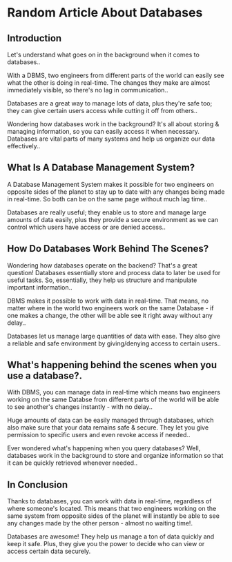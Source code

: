 # Random Article About Databases

## Introduction

Let's understand what goes on in the background when it comes to databases..

With a DBMS, two engineers from different parts of the world can easily see what the other is doing in real-time. The changes they make are almost immediately visible, so there's no lag in communication..

Databases are a great way to manage lots of data, plus they're safe too; they can give certain users access while cutting it off from others..

Wondering how databases work in the background? It's all about storing & managing information, so you can easily access it when necessary. Databases are vital parts of many systems and help us organize our data effectively..

## What Is A Database Management System?

A Database Management System makes it possible for two engineers on opposite sides of the planet to stay up to date with any changes being made in real-time. So both can be on the same page without much lag time..

Databases are really useful; they enable us to store and manage large amounts of data easily, plus they provide a secure environment as we can control which users have access or are denied access..

## How Do Databases Work Behind The Scenes?

Wondering how databases operate on the backend? That's a great question! Databases essentially store and process data to later be used for useful tasks. So, essentially, they help us structure and manipulate important information..

DBMS makes it possible to work with data in real-time. That means, no matter where in the world two engineers work on the same Database - if one makes a change, the other will be able see it right away without any delay..

Databases let us manage large quantities of data with ease. They also give a reliable and safe environment by giving/denying access to certain users..

## What's happening behind the scenes when you use a database?.

With DBMS, you can manage data in real-time which means two engineers working on the same Databse from different parts of the world will be able to see another's changes instantly - with no delay..

Huge amounts of data can be easily managed through databases, which also make sure that your data remains safe & secure. They let you give permission to specific users and even revoke access if needed..

Ever wondered what's happening when you query databases? Well, databases work in the background to store and organize information so that it can be quickly retrieved whenever needed..

## In Conclusion

Thanks to databases, you can work with data in real-time, regardless of where someone's located. This means that two engineers working on the same system from opposite sides of the planet will instantly be able to see any changes made by the other person - almost no waiting time!.

Databases are awesome! They help us manage a ton of data quickly and keep it safe. Plus, they give you the power to decide who can view or access certain data securely.

